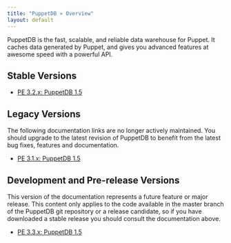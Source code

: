```yaml
---
title: "PuppetDB » Overview"
layout: default
---
```


PuppetDB is the fast, scalable, and reliable data warehouse for Puppet. It caches data generated by Puppet, and gives you advanced features at awesome speed with a powerful API.

Stable Versions
-----

* [PE 3.2.x: PuppetDB 1.5](./3.2)

Legacy Versions
-----

The following documentation links are no longer actively maintained. You should upgrade to the latest revision of PuppetDB to benefit from the latest bug fixes, features and documentation.

* [PE 3.1.x: PuppetDB 1.5](./3.1)

Development and Pre-release Versions
-----

This version of the documentation represents a future feature or major release. This content only applies to the code available in the master branch of the PuppetDB git repository or a release candidate, so if you have downloaded a stable release you should consult the documentation above.

* [PE 3.3.x: PuppetDB 1.5](./3.3)
